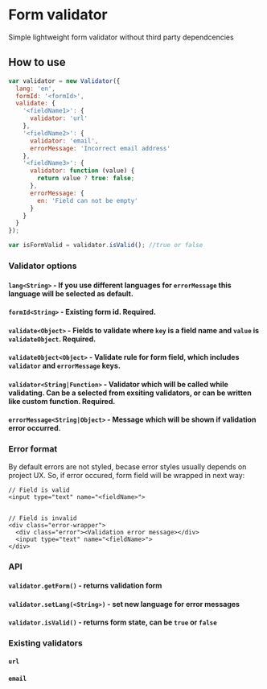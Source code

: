 # Form validator

Simple lightweight form validator without third party dependcencies 

## How to use
```javascript
var validator = new Validator({
  lang: 'en',
  formId: '<formId>',
  validate: {
    '<fieldName1>': {
      validator: 'url'
    },
    '<fieldName2>': {
      validator: 'email',
      errorMessage: 'Incorrect email address'
    },
    '<fieldName3>': {
      validator: function (value) {
        return value ? true: false;
      },
      errorMessage: {
        en: 'Field can not be empty'
      }
    }
  }
});

var isFormValid = validator.isValid(); //true or false
```

### Validator options
#### ```lang<String>``` - If you use different languages for ```errorMessage``` this language will be selected as default.
#### ```formId<String>``` - Existing form id. Required.
#### ```validate<Object>``` - Fields to validate where ```key``` is a field name and ```value``` is ```validateObject```. Required.
#### ```validateObject<Object>``` - Validate rule for form field, which includes ```validator``` and  ```errorMessage``` keys.
#### ```validator<String|Function>``` - Validator which will be called while validating. Can be a selected from exsiting validators, or can be written like custom function. Required.
#### ```errorMessage<String|Object>``` - Message which will be shown if validation error occurred.

### Error format
By default errors are not styled, becase error styles usually depends on project UX. So, if error occured, form field will be wrapped in next way:

```
// Field is valid
<input type="text" name="<fieldName>">


// Field is invalid
<div class="error-wrapper">
  <div class="error"><Validation error message></div>
  <input type="text" name="<fieldName>">
</div>
```

### API
#### ```validator.getForm()``` - returns validation form
#### ```validator.setLang(<String>)``` - set new language for error messages
#### ```validator.isValid()``` - returns form state, can be ```true``` or ```false```

### Existing validators
#### ```url```
#### ```email```


